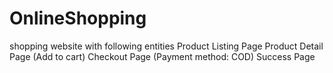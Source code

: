 # OnlineShopping
shopping website with following entities              Product Listing Page              Product Detail Page (Add to cart)              Checkout Page (Payment method: COD)              Success Page
